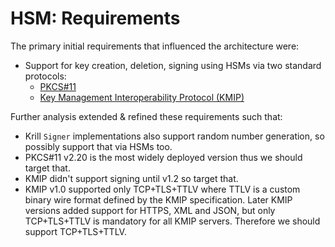 # HSM: Requirements

The primary initial requirements that influenced the architecture were:

  - Support for key creation, deletion, signing using HSMs via two standard protocols:
    - [PKCS#11](https://www.cryptsoft.com/pkcs11doc/)
    - [Key Management Interoperability Protocol (KMIP)](https://www.oasis-open.org/committees/tc_home.php?wg_abbrev=kmip)

Further analysis extended & refined these requirements such that:
  - Krill `Signer` implementations also support random number generation, so possibly support that via HSMs too.
  - PKCS#11 v2.20 is the most widely deployed version thus we should target that.
  - KMIP didn't support signing until v1.2 so target that.
  - KMIP v1.0 supported only TCP+TLS+TTLV where TTLV is a custom binary wire format defined by the KMIP specification. Later KMIP versions added support for HTTPS, XML and JSON, but only TCP+TLS+TTLV is mandatory for all KMIP servers. Therefore we should support TCP+TLS+TTLV.
